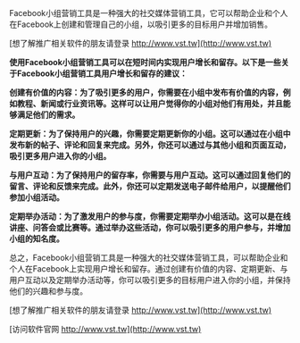 Facebook小组营销工具是一种强大的社交媒体营销工具，它可以帮助企业和个人在Facebook上创建和管理自己的小组，以吸引更多的目标用户并增加销售。

[想了解推广相关软件的朋友请登录 http://www.vst.tw](http://www.vst.tw)

**使用Facebook小组营销工具可以在短时间内实现用户增长和留存。以下是一些关于Facebook小组营销工具用户增长和留存的建议：**

**创建有价值的内容：为了吸引更多的用户，你需要在小组中发布有价值的内容，例如教程、新闻或行业资讯等。这样可以让用户觉得你的小组对他们有用处，并且能够满足他们的需求。**

**定期更新：为了保持用户的兴趣，你需要定期更新你的小组。这可以通过在小组中发布新的帖子、评论和回复来完成。另外，你还可以通过与其他小组和页面互动，吸引更多用户进入你的小组。**

**与用户互动：为了保持用户的留存率，你需要与用户互动。这可以通过回复他们的留言、评论和反馈来完成。此外，你还可以定期发送电子邮件给用户，以提醒他们参加小组活动。**

**定期举办活动：为了激发用户的参与度，你需要定期举办小组活动。这可以是在线讲座、问答会或比赛等。通过举办这些活动，你可以吸引更多的用户参与，并增加小组的知名度。**

总之，Facebook小组营销工具是一种强大的社交媒体营销工具，可以帮助企业和个人在Facebook上实现用户增长和留存。通过创建有价值的内容、定期更新、与用户互动以及定期举办活动等，你可以吸引更多的目标用户进入你的小组，并保持他们的兴趣和参与度。

[想了解推广相关软件的朋友请登录 http://www.vst.tw](http://www.vst.tw)


[访问软件官网 http://www.vst.tw](http://www.vst.tw)
